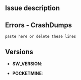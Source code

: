 ## Issue description

<!--- write a description of the issue -->


## Errors - CrashDumps

<!--- paste here your error or CrashDump -->

```
paste here or delete these lines
```

## Versions

<!--- write the plugin version ex. v0.1 -->
- **SW_VERSION**: 

<!--- write the name and the version of the PocketMine fork you are using -->
- **POCKETMINE**: 
